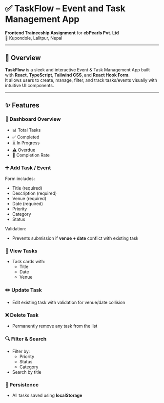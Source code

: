 # ✅ TaskFlow – Event and Task Management App

**Frontend Traineeship Assignment** for **ebPearls Pvt. Ltd**  
📍 Kupondole, Lalitpur, Nepal

---

## 📌 Overview

**TaskFlow** is a sleek and interactive Event & Task Management App built with **React**, **TypeScript**, **Tailwind CSS**, and **React Hook Form**.  
It allows users to create, manage, filter, and track tasks/events visually with intuitive UI components.

---

## ✨ Features

### 🎯 Dashboard Overview
- 📊 Total Tasks
- ✅ Completed
- ⏳ In Progress
- ⚠️ Overdue
- 🔢 Completion Rate

### ➕ Add Task / Event
Form includes:
- Title (required)
- Description (required)
- Venue (required)
- Date (required)
- Priority
- Category
- Status

Validation:
- Prevents submission if **venue + date** conflict with existing task

### 📃 View Tasks
- Task cards with:
  - Title
  - Date
  - Venue

### ✏️ Update Task
- Edit existing task with validation for venue/date collision

### ❌ Delete Task
- Permanently remove any task from the list

### 🔍 Filter & Search
- Filter by:
  - Priority
  - Status
  - Category
- Search by title

### 💾 Persistence
- All tasks saved using **localStorage** 
